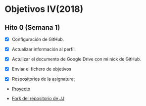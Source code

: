 # Objetivos IV(2018)

## Hito 0 (Semana 1)

- [x] Configuración de GitHub.

- [x] Actualizar información al perfil.

- [x] Actulizar el documento de Google Drive con mi nick de GitHub.

- [x] Enviar el fichero de objetivos 

- [x] Respositorios de la asignatura:

- [Proyecto](https://github.com/JaviMancilla/MarcadorDeportivo_IV1819.git)

- [Fork del repositorio de JJ](https://github.com/JaviMancilla/IV-18-19.git)

